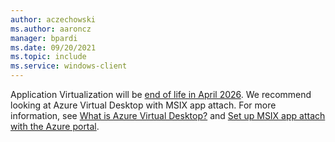 ```yaml
---
author: aczechowski
ms.author: aaroncz
manager: bpardi
ms.date: 09/20/2021
ms.topic: include
ms.service: windows-client
---
```


Application Virtualization will be [end of life in April 2026](/lifecycle/announcements/mdop-extended). We recommend looking at Azure Virtual Desktop with MSIX app attach. For more information, see [What is Azure Virtual Desktop?](/azure/virtual-desktop/overview) and [Set up MSIX app attach with the Azure portal](/azure/virtual-desktop/app-attach-azure-portal).
